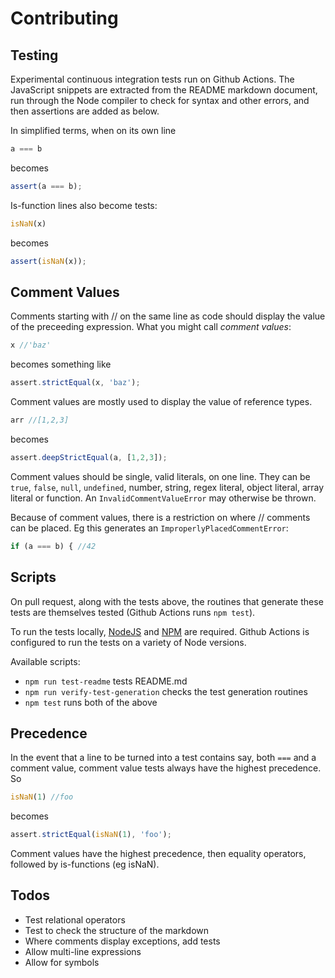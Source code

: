 # Contributing

## Testing
Experimental continuous integration tests run on Github Actions. The JavaScript snippets are extracted from the 
README markdown document, run through the Node compiler to check for syntax 
and other errors, and then assertions are added as below.

In simplified terms, when on its own line 

```javascript
a === b
```
becomes
```javascript
assert(a === b);
```

Is-function lines also become tests:

```javascript
isNaN(x)
```
becomes
```javascript
assert(isNaN(x));
```

## Comment Values

Comments starting with // on the same line as code should display the value of the 
preceeding expression. What you might call *comment values*:

```javascript
x //'baz'
```
becomes something like
```javascript
assert.strictEqual(x, 'baz');
```


Comment values are mostly used to display the value of reference types.

```javascript
arr //[1,2,3]
```
becomes
```javascript
assert.deepStrictEqual(a, [1,2,3]);
```

Comment values should be single, valid literals, on one line. They can be `true`, `false`, `null`, `undefined`, number, string, regex literal, object literal, array literal or function. An `InvalidCommentValueError` may otherwise be thrown.

Because of comment values, there is a restriction on where // comments can be placed. 
Eg this generates an `ImproperlyPlacedCommentError`:

```javascript
if (a === b) { //42
```


## Scripts

On pull request, along with the tests above, the routines that generate these 
tests are themselves tested (Github Actions runs `npm test`).

To run the tests locally, [NodeJS](http://nodejs.org) and [NPM](https://www.npmjs.com/get-npm) 
are required. Github Actions is configured to run the tests on a variety of Node versions.

Available scripts:
* `npm run test-readme` tests README.md
* `npm run verify-test-generation` checks the test generation routines
* `npm test` runs both of the above



## Precedence

In the event that a line to be turned into a test contains say, both `===` and a 
comment value, comment value tests always have the highest precedence. So 

```javascript
isNaN(1) //foo
```
becomes 
```javascript
assert.strictEqual(isNaN(1), 'foo');
```
Comment values have the highest precedence, then equality operators, followed by is-functions (eg isNaN).


## Todos

* Test relational operators 
* Test to check the structure of the markdown
* Where comments display exceptions, add tests
* Allow multi-line expressions
* Allow for symbols

